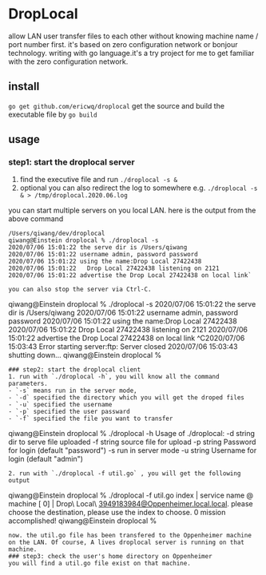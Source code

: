 # DropLocal

allow LAN user transfer files to each other without knowing machine name / port number first. it's based on zero configuration network or bonjour technology. writing with go language.it's a try project for me to get familiar with the zero configuration network.

## install
```go get github.com/ericwq/droplocal```
get the source and build the executable file by 
```go build```

## usage

### step1: start the droplocal server
1. find the executive file and run ```./droplocal -s &```
2. optional you can also redirect the log to somewhere e.g. ```./droplocal -s & > /tmp/droplocal.2020.06.log```

you can start multiple servers on you local LAN. here is the output from the above command
```
/Users/qiwang/dev/droplocal
qiwang@Einstein droplocal % ./droplocal -s 
2020/07/06 15:01:22 the serve dir is /Users/qiwang
2020/07/06 15:01:22 username admin, password password
2020/07/06 15:01:22 using the name:Drop Local 27422438
2020/07/06 15:01:22   Drop Local 27422438 listening on 2121
2020/07/06 15:01:22 advertise the Drop Local 27422438 on local link`

you can also stop the server via Ctrl-C.
```
qiwang@Einstein droplocal % ./droplocal -s 
2020/07/06 15:01:22 the serve dir is /Users/qiwang
2020/07/06 15:01:22 username admin, password password
2020/07/06 15:01:22 using the name:Drop Local 27422438
2020/07/06 15:01:22   Drop Local 27422438 listening on 2121
2020/07/06 15:01:22 advertise the Drop Local 27422438 on local link
^C2020/07/06 15:03:43 Error starting server:ftp: Server closed
2020/07/06 15:03:43 shutting down...
qiwang@Einstein droplocal % 
```
### step2: start the droplocal client
1. run with `./droplocal -h`, you will know all the command parameters. 
- `-s` means run in the server mode, 
- `-d` specified the directory which you will get the droped files
- `-u` specified the username
- `-p` specified the user passward
- `-f` specified the file you want to transfer

```
qiwang@Einstein droplocal % ./droplocal -h
Usage of ./droplocal:
  -d string
    	dir to serve file uploaded
  -f string
    	source file for upload
  -p string
    	Password for login (default "password")
  -s	run in server mode
  -u string
    	Username for login (default "admin")
```
2. run with `./droplocal -f util.go` , you will get the following output
```
qiwang@Einstein droplocal % ./droplocal -f util.go
index |  service name @ machine
[  0] | Drop\ Local\ 3949183984@Oppenheimer.local.local.
please choose the destination, please use the index to choose.
0
mission accomplished!
qiwang@Einstein droplocal % 
```
now. the util.go file has been transfered to the Oppenheimer machine on the LAN. Of course, A lives droplocal server is running on that machine. 
### step3: check the user's home directory on Oppenheimer
you will find a util.go file exist on that machine.
